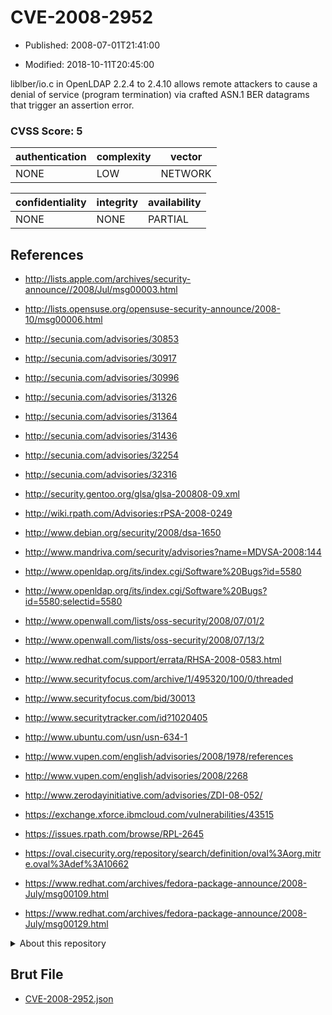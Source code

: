 # CVE-2008-2952

- Published: 2008-07-01T21:41:00

- Modified: 2018-10-11T20:45:00

liblber/io.c in OpenLDAP 2.2.4 to 2.4.10 allows remote attackers to cause a denial of service (program termination) via crafted ASN.1 BER datagrams that trigger an assertion error.

### CVSS Score: **5**

| authentication | complexity | vector |
| --- | --- | --- |
| NONE | LOW | NETWORK |

| confidentiality | integrity | availability |
| --- | --- | --- |
| NONE | NONE | PARTIAL |

## References

* http://lists.apple.com/archives/security-announce//2008/Jul/msg00003.html

* http://lists.opensuse.org/opensuse-security-announce/2008-10/msg00006.html

* http://secunia.com/advisories/30853

* http://secunia.com/advisories/30917

* http://secunia.com/advisories/30996

* http://secunia.com/advisories/31326

* http://secunia.com/advisories/31364

* http://secunia.com/advisories/31436

* http://secunia.com/advisories/32254

* http://secunia.com/advisories/32316

* http://security.gentoo.org/glsa/glsa-200808-09.xml

* http://wiki.rpath.com/Advisories:rPSA-2008-0249

* http://www.debian.org/security/2008/dsa-1650

* http://www.mandriva.com/security/advisories?name=MDVSA-2008:144

* http://www.openldap.org/its/index.cgi/Software%20Bugs?id=5580

* http://www.openldap.org/its/index.cgi/Software%20Bugs?id=5580;selectid=5580

* http://www.openwall.com/lists/oss-security/2008/07/01/2

* http://www.openwall.com/lists/oss-security/2008/07/13/2

* http://www.redhat.com/support/errata/RHSA-2008-0583.html

* http://www.securityfocus.com/archive/1/495320/100/0/threaded

* http://www.securityfocus.com/bid/30013

* http://www.securitytracker.com/id?1020405

* http://www.ubuntu.com/usn/usn-634-1

* http://www.vupen.com/english/advisories/2008/1978/references

* http://www.vupen.com/english/advisories/2008/2268

* http://www.zerodayinitiative.com/advisories/ZDI-08-052/

* https://exchange.xforce.ibmcloud.com/vulnerabilities/43515

* https://issues.rpath.com/browse/RPL-2645

* https://oval.cisecurity.org/repository/search/definition/oval%3Aorg.mitre.oval%3Adef%3A10662

* https://www.redhat.com/archives/fedora-package-announce/2008-July/msg00109.html

* https://www.redhat.com/archives/fedora-package-announce/2008-July/msg00129.html

<details>
<summary>About this repository</summary> 

  This repository is part of the project [Live Hack CVE](https://github.com/Live-Hack-CVE). Main website can be found [www.live-hack.org](https://www.live-hack.org) 
  
  Made by [Sn0wAlice](https://github.com/Sn0wAlice) for the people that care about security and need to have a feed of the latest CVEs. Hope you enjoy it, don't forget to star the repo and follow me on [Twitter](https://twitter.com/Sn0wAlice) and [Github](https://github.com/Sn0wAlice). And that is my [personnal website](https://www.alice-snow.me/)

  - [Home Page](https://github.com/Live-Hack-CVE)
  - [Framework](https://github.com/Live-Hack-CVE/cve-framework)
  - [CVE database](https://github.com/Live-Hack-CVE/full_database)
  - [Changelog](https://github.com/Live-Hack-CVE/Changelog)
</details>

## Brut File

* [CVE-2008-2952.json](https://raw.githubusercontent.com/Live-Hack-CVE/full_database/main/cves/2008/CVE-2008-2952.json)

